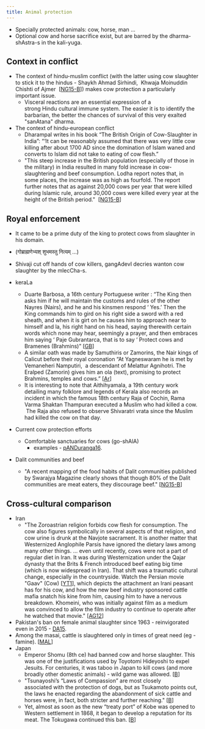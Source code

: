 ```yaml
---
title: Animal protection
---
```


- Specially protected animals: cow, horse, man ...
- Optional cow and horse sacrifice exist, but are barred by the dharma-shAstra-s in the kali-yuga.

## Context in conflict
- The context of hindu-muslim conflict (with the latter using cow slaughter to stick it to the hindus - Shaykh Ahmad Sirhindi,  Khwaja Moinuddin Chishti of Ajmer  \[[NG15-B](http://www.newsgram.com/beef-controversy-origins-of-beef-consumption-in-india/)\]) makes cow protection a particularly important issue.
    - Visceral reactions are an essential expression of a strong Hindu cultural immune system. The easier it is to identify the barbarian, the better the chances of survival of this very exalted "sanAtana" dharma.
- The context of hindu-european conflict
    - Dharampal writes in his book “The British Origin of Cow-Slaughter in India”: “‘It can be reasonably assumed that there was very little cow killing after about 1700 AD since the domination of Islam waned and converts to Islam did not take to eating of cow flesh.”
    - "This steep increase in the British population (especially of those in the military) in India resulted in many fold increase in cow-slaughtering and beef consumption. Lodha report notes that, in some places, the increase was as high as fourfold. The report further notes that as against 20,000 cows per year that were killed during Islamic rule, around 30,000 cows were killed every year at the height of the British period."  \[[NG15-B](http://www.newsgram.com/beef-controversy-origins-of-beef-consumption-in-india/)\]

## Royal enforcement
- It came to be a prime duty of the king to protect cows from slaughter in his domain.
- (गोब्राह्मणेभ्यश् शुभमस्तु नित्यम् …)
- Shivaji cut off hands of cow killers, gangAdevI decries wanton cow slaughter by the mlecCha-s.
- keraLa
    - Duarte Barbosa, a 16th century Portuguese writer : “The King then asks him if he will maintain the customs and rules of the other Nayres (Nairs), and he and his kinsmen respond ‘ Yes.’ Then the King commands him to gird on his right side a sword with a red sheath, and when it is girt on he causes him to approach near to himself and la, his right hand on his head, saying therewith certain words which none may hear, seemingly a prayer, and then embraces him saying ‘ Paje Gubrantarca, that is to say ‘ Protect cows and Bramenes (Brahmins)” \[[GB](https://books.google.co.in/books?id=cAgkDwAAQBAJ&pg=PT40)\]
    - A similar oath was made by Samuthiris or Zamorins, the Nair kings of Calicut before their royal coronation “At Yagneswaram he is met by Vemaneheri Namputiri,  a descendant of Melattur Agnihotri. The Eralped (Zamorin) gives him an ola (text), promising to protect Brahmins, temples and cows.” \[[Ar](https://archive.org/details/TheZamorinsOfCalicut)\]
    - It is interesting to note that Aithihyamala, a 19th century work detailing many folklore and legends of Kerala also records an incident in which the famous 18th century Raja of Cochin, Rama Varma Shaktan Thampuran executed a Muslim who had killed a cow.  The Raja also refused to observe Shivaratri vrata since the Muslim had killed the cow on that day.

- Current cow protection efforts
    - Comfortable sanctuaries for cows (go-shAlA)
        - examples - [pANDuranga16](https://www.youtube.com/watch?v=g8Us1oGMSzQ&app=desktop).
- Dalit communities and beef
    - "A recent mapping of the food habits of Dalit communities published by Swarajya Magazine clearly shows that though 80% of the Dalit communities are meat eaters, they discourage beef." \[[NG15-B](http://www.newsgram.com/beef-controversy-origins-of-beef-consumption-in-india/)\]

## Cross-cultural comparison
- Iran
    - "The Zoroastrian religion forbids cow flesh for consumption. The cow also figures symbolically in several aspects of that religion, and cow urine is drunk at the Navjote sacrament. It is another matter that Westernized Anglophile Parsis have ignored the dietary laws among many other things. ... even until recently, cows were not a part of regular diet in Iran. It was during Westernization under the Qajar dynasty that the Brits & French introduced beef eating big time (which is now widespread in Iran). That shift was a traumatic cultural change, especially in the countryside. Watch the Persian movie "Gaav" (Cow) \[[YT1](https://www.youtube.com/watch?v=x9gthjarCho)\], which depicts the attachment an Irani peasant has for his cow, and how the new beef industry sponsored cattle mafia snatch his kine from him, causing him to have a nervous breakdown. Khomeini, who was initially against film as a medium was convinced to allow the film industry to continue to operate after he watched that movie." \[[AG12](http://authenticgathazoroastrianism.org/2012/03/05/zoroastrian-dietary-laws-animal-friendship-and-stewardship/)\]
- Pakistan's ban on female animal slaughter since 1963 - reinvigorated even in 2015 - [DA15](http://www.dawn.com/news/1199794).
- Among the masai, cattle is slaughtered only in times of great need (eg - famine). \[[MAL](http://www.bluegecko.org/kenya/tribes/maasai/livestock.htm)\]
- Japan
    - Emperor Shomu (8th ce) had banned cow and horse slaughter. This was one of the justifications used by Toyotomi Hideyoshi to expel Jesuits. For centuries, it was taboo in Japan to kill cows (and more broadly other domestic animals) - wild game was allowed. \[[B](http://agrarianstudies.macmillan.yale.edu/sites/default/files/files/colloqpapers/18botsman.pdf)\]
    - "Tsunayoshi’s “Laws of Compassion” are most closely associated with the protection of dogs, but as Tsukamoto points out, the laws he enacted regarding the abandonment of sick cattle and horses were, in fact, both stricter and further reaching." \[[B](http://agrarianstudies.macmillan.yale.edu/sites/default/files/files/colloqpapers/18botsman.pdf)\]
    - Yet, almost as soon as the new “treaty port” of Kobe was opened to Western settlement in 1868, it began to develop a reputation for its meat. The Tokugawa continued this ban. \[[B](http://agrarianstudies.macmillan.yale.edu/sites/default/files/files/colloqpapers/18botsman.pdf)\]
